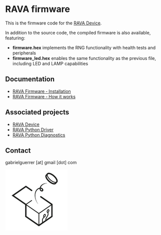# RAVA firmware

This is the firmware code for the [RAVA Device](https://github.com/gabrielguerrer/rng_rava).

In addition to the source code, the compiled firmware is also available, featuring:
 * **firmware.hex** implements the RNG functionality with health tests and peripherals
 * **firmware_led.hex** enables the same functionality as the previous file, including LED and LAMP capabilities

## Documentation

- [RAVA Firmware ‐ Installation](https://github.com/gabrielguerrer/rng_rava_firmware/wiki/RAVA-Firmware-%E2%80%90-Installation)
- [RAVA Firmware ‐ How it works](https://github.com/gabrielguerrer/rng_rava_firmware/wiki/RAVA-Firmware-%E2%80%90-How-it-works)

## Associated projects

- [RAVA Device](https://github.com/gabrielguerrer/rng_rava)
- [RAVA Python Driver](https://github.com/gabrielguerrer/rng_rava_driver_py)
- [RAVA Python Diagnostics](https://github.com/gabrielguerrer/rng_rava_diagnostics_py)

## Contact

gabrielguerrer [at] gmail [dot] com

![RAVA logo](https://github.com/gabrielguerrer/rng_rava/blob/main/images/rng_rava_logo.png)